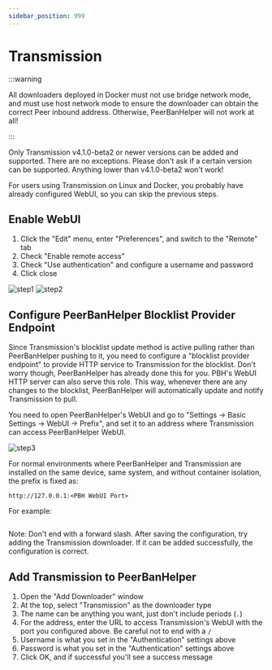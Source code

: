 ```yaml
---
sidebar_position: 999
---
```


# Transmission

:::warning

All downloaders deployed in Docker must not use bridge network mode, and must use host network mode to ensure the downloader can obtain the correct Peer inbound address. Otherwise, PeerBanHelper will not work at all!

:::

Only Transmission v4.1.0-beta2 or newer versions can be added and supported. There are no exceptions. Please don't ask if a certain version can be supported. Anything lower than v4.1.0-beta2 won't work!

For users using Transmission on Linux and Docker, you probably have already configured WebUI, so you can skip the previous steps.

## Enable WebUI

1. Click the "Edit" menu, enter "Preferences", and switch to the "Remote" tab
2. Check "Enable remote access"
3. Check "Use authentication" and configure a username and password
4. Click close

![step1](assets/Transmission-step1.png)
![step2](assets/Transmission-step2.png)

## Configure PeerBanHelper Blocklist Provider Endpoint

Since Transmission's blocklist update method is active pulling rather than PeerBanHelper pushing to it, you need to configure a "blocklist provider endpoint" to provide HTTP service to Transmission for the blocklist.
Don't worry though, PeerBanHelper has already done this for you. PBH's WebUI HTTP server can also serve this role. This way, whenever there are any changes to the blocklist, PeerBanHelper will automatically update and notify Transmission to pull.

You need to open PeerBanHelper's WebUI and go to "Settings -> Basic Settings -> WebUI -> Prefix", and set it to an address where Transmission can access PeerBanHelper WebUI.

![step3](assets/transmission-config-prefix.png)

For normal environments where PeerBanHelper and Transmission are installed on the same device, same system, and without container isolation, the prefix is fixed as:

```plain
http://127.0.0.1:<PBH WebUI Port>
```

For example:

```plains
```

Note: Don't end with a forward slash.
After saving the configuration, try adding the Transmission downloader. If it can be added successfully, the configuration is correct.

## Add Transmission to PeerBanHelper

1. Open the "Add Downloader" window
2. At the top, select "Transmission" as the downloader type
3. The name can be anything you want, just don't include periods (`.`)
4. For the address, enter the URL to access Transmission's WebUI with the port you configured above. Be careful not to end with a `/`
5. Username is what you set in the "Authentication" settings above
6. Password is what you set in the "Authentication" settings above
7. Click OK, and if successful you'll see a success message
